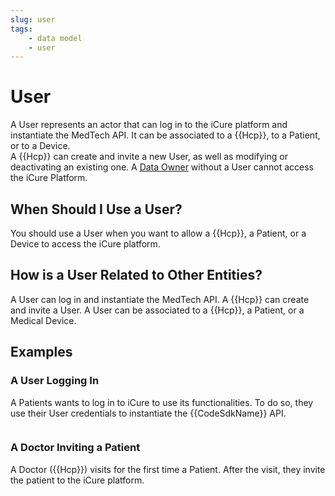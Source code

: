 ```yaml
---
slug: user
tags:
    - data model
    - user
---
```

# User

A User represents an actor that can log in to the iCure platform and instantiate the MedTech API. It can be associated 
to a {{Hcp}}, to a Patient, or to a Device.  
A {{Hcp}} can create and invite a new User, as well as modifying or deactivating an existing one.
A [Data Owner](/{{sdk}}/glossary#data-owner) without a User cannot access the iCure Platform.

## When Should I Use a User?

You should use a User when you want to allow a {{Hcp}}, a Patient, or a Device to access the iCure 
platform.

## How is a User Related to Other Entities?

A User can log in and instantiate the MedTech API.
A {{Hcp}} can create and invite a User.
A User can be associated to a {{Hcp}}, a Patient, or a Medical Device.

## Examples

### A User Logging In

A Patients wants to log in to iCure to use its functionalities. To do so, they use their User credentials to instantiate
the {{CodeSdkName}} API.

<!-- file://code-samples/{{sdk}}/explanation/patient-creates-data-sample/index.mts snippet:patient logs in-->
```typescript
```

### A Doctor Inviting a Patient

A Doctor ({{Hcp}}) visits for the first time a Patient. After the visit, they invite the patient 
to the iCure platform.

<!-- file://code-samples/{{sdk}}/explanation/doctor-invites-a-patient/index.mts snippet:doctor invites user-->
```typescript
```

